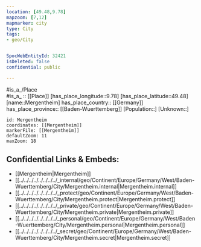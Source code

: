 ```yaml
---
location: [49.48,9.78] 
mapzoom: [7,12] 
mapmarker: city 
type: City
tags:
- geo/City


SpocWebEntityId: 32421
isDeleted: false
confidential: public

---
```

#is_a_/Place  
#is_a_ :: [[Place]] 
[has_place_longitude::9.78] 
[has_place_latitude::49.48] 
[name::Mergentheim] 
has_place_country:: [[Germany]]  
has_place_province:: [[Baden-Wuerttemberg]] 
[Population::] 
[Unknown::] 


```leaflet
id: Mergentheim
coordinates: [[Mergentheim]] 
markerFile: [[Mergentheim]] 
defaultZoom: 11 
maxZoom: 18
```


## Confidential Links & Embeds: 
- [[Mergentheim|Mergentheim]]  
- [[../../../../../../../../_internal/geo/Continent/Europe/Germany/West/Baden-Wuerttemberg/City/Mergentheim.internal|Mergentheim.internal]] 
- [[../../../../../../../../_protect/geo/Continent/Europe/Germany/West/Baden-Wuerttemberg/City/Mergentheim.protect|Mergentheim.protect]] 
- [[../../../../../../../../_private/geo/Continent/Europe/Germany/West/Baden-Wuerttemberg/City/Mergentheim.private|Mergentheim.private]] 
- [[../../../../../../../../_personal/geo/Continent/Europe/Germany/West/Baden-Wuerttemberg/City/Mergentheim.personal|Mergentheim.personal]] 
- [[../../../../../../../../_secret/geo/Continent/Europe/Germany/West/Baden-Wuerttemberg/City/Mergentheim.secret|Mergentheim.secret]] 
